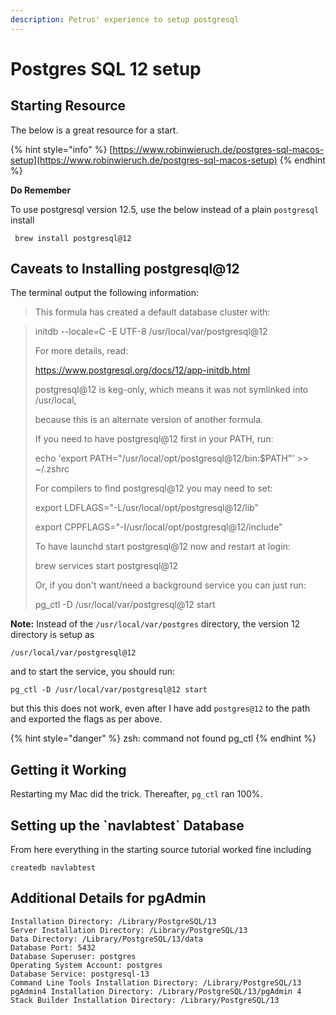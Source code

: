 ```yaml
---
description: Petrus' experience to setup postgresql
---
```


# Postgres SQL 12 setup

## Starting Resource

The below is a great resource for a start.

{% hint style="info" %}
[https://www.robinwieruch.de/postgres-sql-macos-setup](https://www.robinwieruch.de/postgres-sql-macos-setup)
{% endhint %}

**Do Remember**

To use postgresql version 12.5, use the below instead of a plain `postgresql` install

```text
 brew install postgresql@12
```

## Caveats to Installing postgresql@12

The terminal output the following information:  


> This formula has created a default database cluster with:

> initdb --locale=C -E UTF-8 /usr/local/var/postgresql@12
>
> For more details, read:
>
>   https://www.postgresql.org/docs/12/app-initdb.html
>
> postgresql@12 is keg-only, which means it was not symlinked into /usr/local,
>
> because this is an alternate version of another formula.
>
> If you need to have postgresql@12 first in your PATH, run:
>
>   echo 'export PATH="/usr/local/opt/postgresql@12/bin:$PATH"' &gt;&gt; ~/.zshrc
>
> For compilers to find postgresql@12 you may need to set:
>
>   export LDFLAGS="-L/usr/local/opt/postgresql@12/lib"
>
>   export CPPFLAGS="-I/usr/local/opt/postgresql@12/include"
>
> To have launchd start postgresql@12 now and restart at login:
>
>   brew services start postgresql@12
>
> Or, if you don't want/need a background service you can just run:
>
>   pg\_ctl -D /usr/local/var/postgresql@12 start

**Note:** Instead of the `/usr/local/var/postgres`  directory, the version 12 directory is setup as

```text
/usr/local/var/postgresql@12
```

and to start the service, you should run:

```text
pg_ctl -D /usr/local/var/postgresql@12 start
```

but this this does not work, even after I have add `postgres@12` to the path and exported the flags as per above.

{% hint style="danger" %}
zsh: command not found pg\_ctl
{% endhint %}

## Getting it Working

Restarting my Mac did the trick. Thereafter, `pg_ctl` ran 100%.

## Setting up the \`navlabtest\` Database

From here everything in the starting source tutorial worked fine including

```text
createdb navlabtest
```



## Additional Details for pgAdmin

```text
Installation Directory: /Library/PostgreSQL/13
Server Installation Directory: /Library/PostgreSQL/13
Data Directory: /Library/PostgreSQL/13/data
Database Port: 5432
Database Superuser: postgres
Operating System Account: postgres
Database Service: postgresql-13
Command Line Tools Installation Directory: /Library/PostgreSQL/13
pgAdmin4 Installation Directory: /Library/PostgreSQL/13/pgAdmin 4
Stack Builder Installation Directory: /Library/PostgreSQL/13

```




